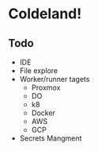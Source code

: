 # Coldeland!

## Todo

* IDE
* File explore
* Worker/runner tagets
  * Proxmox
  * DO
  * k8
  * Docker
  * AWS
  * GCP
* Secrets Mangment
